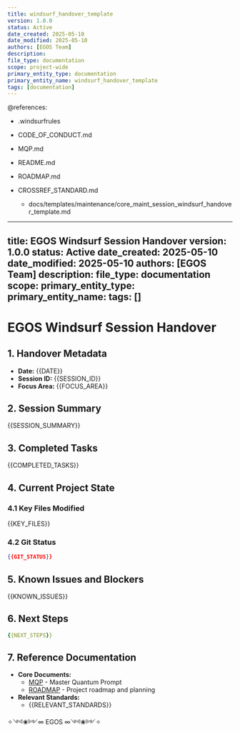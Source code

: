 ```yaml
---
title: windsurf_handover_template
version: 1.0.0
status: Active
date_created: 2025-05-10
date_modified: 2025-05-10
authors: [EGOS Team]
description: 
file_type: documentation
scope: project-wide
primary_entity_type: documentation
primary_entity_name: windsurf_handover_template
tags: [documentation]
---
```


@references:
- .windsurfrules
- CODE_OF_CONDUCT.md
- MQP.md
- README.md
- ROADMAP.md
- CROSSREF_STANDARD.md

  - docs/templates/maintenance/core_maint_session_windsurf_handover_template.md

---
title: EGOS Windsurf Session Handover
version: 1.0.0
status: Active
date_created: 2025-05-10
date_modified: 2025-05-10
authors: [EGOS Team]
description: 
file_type: documentation
scope: 
primary_entity_type: 
primary_entity_name: 
tags: []
---

# EGOS Windsurf Session Handover

## 1. Handover Metadata
- **Date:** {{DATE}}
- **Session ID:** {{SESSION_ID}}
- **Focus Area:** {{FOCUS_AREA}}

## 2. Session Summary
{{SESSION_SUMMARY}}

## 3. Completed Tasks
{{COMPLETED_TASKS}}

## 4. Current Project State
### 4.1 Key Files Modified
{{KEY_FILES}}

### 4.2 Git Status
```json
{{GIT_STATUS}}
```

## 5. Known Issues and Blockers
{{KNOWN_ISSUES}}

## 6. Next Steps
```yaml
{{NEXT_STEPS}}
```

## 7. Reference Documentation
- **Core Documents:**
  - [MQP](..\..\reference\MQP.md) - Master Quantum Prompt
  - [ROADMAP](../../../governance/migrations/processed/pt/ROADMAP.md) - Project roadmap and planning
- **Relevant Standards:**
  - {{RELEVANT_STANDARDS}}

✧༺❀༻∞ EGOS ∞༺❀༻✧